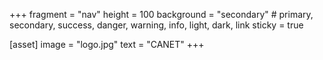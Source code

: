 +++
fragment = "nav"
height = 100
background = "secondary" # primary, secondary, success, danger, warning, info, light, dark, link
sticky = true

[asset]
  image = "logo.jpg"
  text = "CANET"
+++
